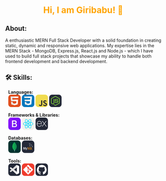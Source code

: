 <h1 align='center' style="color:orange">
  Hi, I am Giribabu! 👋
</h1>

<div>
  <h2>About:</h2>
  <p>
    A enthusiastic MERN Full Stack Developer with a solid foundation in creating static, dynamic and responsive web applications. My expertise lies in the MERN Stack     - MongoDB, Express.js, React.js and Node.js - which I have used to build full stack projects that showcase my ability to handle both frontend development and 
    backend development.
  </p>
</div>

<div>
  <h2>🛠️ Skills:</h2>
  <p style="margin-left: 10px">
    <b>Languages:</b> <br />
    <img src="https://github.com/tandpfun/skill-icons/blob/main/icons/HTML.svg" width=40 height=40 />
    <img src="https://github.com/tandpfun/skill-icons/blob/main/icons/CSS.svg" width=40 height=40 />
    <img src="https://github.com/tandpfun/skill-icons/blob/main/icons/JavaScript.svg" width=40 height=40 />
    <img src="https://github.com/tandpfun/skill-icons/blob/main/icons/NodeJS-Dark.svg" width=40 height=40 />
  </p>

  <p style="margin-left: 10px">
    <b>Frameworks & Libraries:</b> <br />
    <img src="https://github.com/tandpfun/skill-icons/blob/main/icons/Bootstrap.svg" width=40 height=40 />
    <img src="https://github.com/tandpfun/skill-icons/blob/main/icons/React-Light.svg" width=40 height=40 />
    <img src="https://github.com/tandpfun/skill-icons/blob/main/icons/ExpressJS-Dark.svg" width=40 height=40 />
  </p>

  <p style="margin-left: 10px">
    <b>Databases:</b> <br />
    <img src="https://github.com/tandpfun/skill-icons/blob/main/icons/MongoDB.svg" width=40 height=40 />
    <img src="https://github.com/tandpfun/skill-icons/blob/main/icons/MySQL-Dark.svg" width=40 height=40 />
  </p>

  <p style="margin-left: 10px">
    <b>Tools:</b> <br />
    <img src="https://github.com/tandpfun/skill-icons/blob/main/icons/VSCode-Dark.svg" width=40 height=40 />
    <img src="https://github.com/tandpfun/skill-icons/blob/main/icons/Git.svg" width=40 height=40 />
    <img src="https://github.com/tandpfun/skill-icons/blob/main/icons/Github-Dark.svg" width=40 height=40 />
  </p>
</div>

